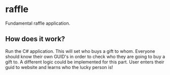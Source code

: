 # raffle
Fundamental raffle application.

## How does it work?
Run the C# application. This will set who buys a gift to whom.
Everyone should know their own GUID's in order to check who they are going to buy a gift to. A different logic could be implemented for this part.
User enters their guid to website and learns who the lucky person is!
